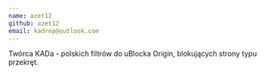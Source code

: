 ```yaml
---
name: azet12
github: azet12
email: kadrep@outlook.com
---
```

Twórca KADa - polskich filtrów do uBlocka Origin, blokujących strony typu przekręt.

